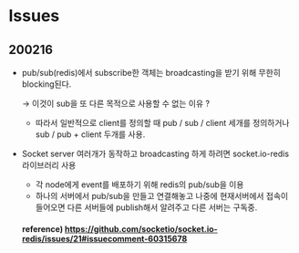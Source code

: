 # Issues

## 200216

* pub/sub(redis)에서 subscribe한 객체는 broadcasting을 받기 위해 무한히 blocking된다. 

  → 이것이 sub을 또 다른 목적으로 사용할 수 없는 이유 ?

  * 따라서 일반적으로 client를 정의할 때 pub / sub / client 세개를 정의하거나 sub / pub + client 두개를 사용.



* Socket server 여러개가 동작하고 broadcasting 하게 하려면 socket.io-redis 라이브러리 사용

  * 각 node에게 event를 배포하기 위해 redis의 pub/sub을 이용
  * 하나의 서버에서 pub/sub을 만들고 연결해놓고 나중에 현재서버에서 접속이 들어오면 다른 서버들에 publish해서 알려주고 다른 서버는 구독중.

  #### reference) https://github.com/socketio/socket.io-redis/issues/21#issuecomment-60315678
